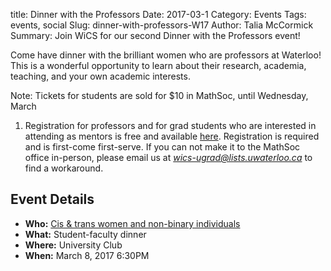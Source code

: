title: Dinner with the Professors
Date: 2017-03-1
Category: Events
Tags: events, social
Slug: dinner-with-professors-W17
Author: Talia McCormick
Summary: Join WiCS for our second Dinner with the Professors event!

Come have dinner with the brilliant women who are professors at Waterloo! This
is a wonderful opportunity to learn about their research, academia, teaching,
and your own academic interests. 

Note: Tickets for students are sold for $10 in MathSoc, until Wednesday, March
1. Registration for professors and for grad students who are interested in
attending as mentors is free and available [here](goo.gl/B8PQHL). Registration
is required and is first-come first-serve. If you can   not make it to the
MathSoc office in-person, please email us at [*wics-ugrad@lists.uwaterloo.ca*](mailto:wics-ugrad@lists.uwaterloo.ca) to
find   a workaround.


## Event Details ##

+ **Who:** [Cis & trans women and non-binary individuals]({filename}/pages/faq.md)
+ **What:** Student-faculty dinner
+ **Where:** University Club
+ **When:** March 8, 2017 6:30PM

